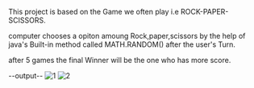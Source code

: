 This project is based on the Game we often play i.e ROCK-PAPER-SCISSORS.

computer chooses a opiton amoung Rock,paper,scissors by the help of java's Built-in method called MATH.RANDOM() after the user's Turn.

after 5 games the  final Winner will be the one who has more score.


--output--
![1](https://github.com/bonagiripraneeth07/Rock-paper-scissors-game/assets/149886367/fc907c78-49af-4f5b-a5c7-51e284dbf303)
![2](https://github.com/bonagiripraneeth07/Rock-paper-scissors-game/assets/149886367/4e8695a2-8f89-4c4e-a826-8f9da086e94b)
